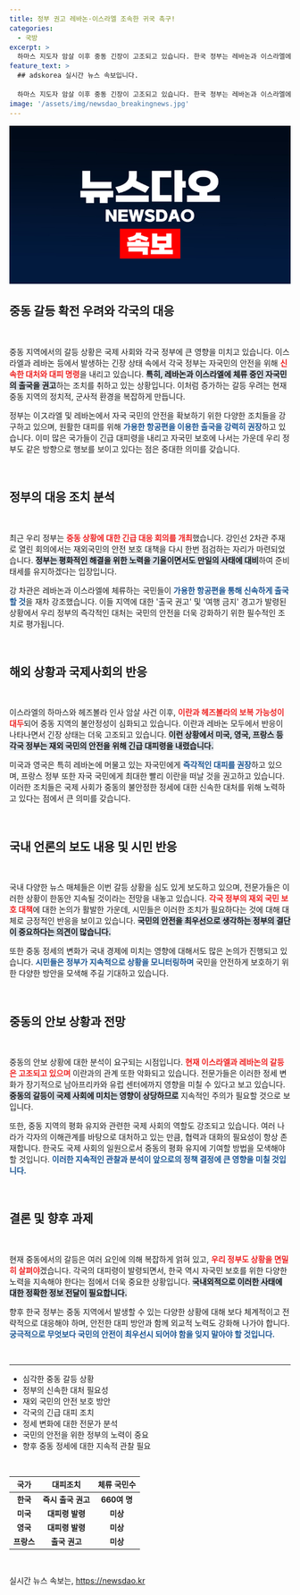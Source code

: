 ```yaml
---
title: 정부 권고 레바논·이스라엘 조속한 귀국 촉구!
categories:
  - 국방
excerpt: >
  하마스 지도자 암살 이후 중동 긴장이 고조되고 있습니다. 한국 정부는 레바논과 이스라엘에 체류 중인 국민에게 즉시 출국할 것을 강력히 권고하고, 각국도 긴급 대피령을 발령했습니다. 안전을 위한 신속한 대응이 요구되는 시점입니다.
feature_text: >
  ## adskorea 실시간 뉴스 속보입니다.

  하마스 지도자 암살 이후 중동 긴장이 고조되고 있습니다. 한국 정부는 레바논과 이스라엘에 체류 중인 국민에게 즉시 출국할 것을 강력히 권고하고, 각국도 긴급 대피령을 발령했습니다. 안전을 위한 신속한 대응이 요구되는 시점입니다.
image: '/assets/img/newsdao_breakingnews.jpg'
---
```


<p><img src="/assets/img/newsdao_breakingnews.jpg" alt="adskorea 속보" /></p>

<h2 data-ke-size="size26">중동 갈등 확전 우려와 각국의 대응</h2>

<p data-ke-size="size16">&nbsp;</p>

<p>중동 지역에서의 갈등 상황은 국제 사회와 각국 정부에 큰 영향을 미치고 있습니다. 이스라엘과 레바논 등에서 발생하는 긴장 상태 속에서 각국 정부는 자국민의 안전을 위해 <b><span style="color: #ee2323;">신속한 대처와 대피 명령</span></b>을 내리고 있습니다. <b><span style="background-color: #21538527;">특히, 레바논과 이스라엘에 체류 중인 자국민의 출국을 권고</span></b>하는 조치를 취하고 있는 상황입니다. 이처럼 증가하는 갈등 우려는 현재 중동 지역의 정치적, 군사적 환경을 복잡하게 만듭니다. </p>

<p>정부는 이ス라엘 및 레바논에서 자국 국민의 안전을 확보하기 위한 다양한 조치들을 강구하고 있으며, 원활한 대피를 위해 <b><span style="color: #1a5490;">가용한 항공편을 이용한 출국을 강력히 권장</span></b>하고 있습니다. 이미 많은 국가들이 긴급 대피령을 내리고 자국민 보호에 나서는 가운데 우리 정부도 같은 방향으로 행보를 보이고 있다는 점은 중대한 의미를 갖습니다.</p>

<p data-ke-size="size16">&nbsp;</p>

<h2 data-ke-size="size26">정부의 대응 조치 분석</h2>

<p data-ke-size="size16">&nbsp;</p>

<p>최근 우리 정부는 <b><span style="color: #ee2323;">중동 상황에 대한 긴급 대응 회의를 개최</span></b>했습니다. 강인선 2차관 주재로 열린 회의에서는 재외국민의 안전 보호 대책을 다시 한번 점검하는 자리가 마련되었습니다. <b><span style="background-color: #21538527;">정부는 평화적인 해결을 위한 노력을 기울이면서도 만일의 사태에 대비</span></b>하여 준비태세를 유지하겠다는 입장입니다.</p>

<p>강 차관은 레바논과 이스라엘에 체류하는 국민들이 <b><span style="color: #1a5490;">가용한 항공편을 통해 신속하게 출국할 것</span></b>을 재차 강조했습니다. 이들 지역에 대한 '출국 권고' 및 '여행 금지' 경고가 발령된 상황에서 우리 정부의 즉각적인 대처는 국민의 안전을 더욱 강화하기 위한 필수적인 조치로 평가됩니다.</p>

<p data-ke-size="size16">&nbsp;</p>

<h2 data-ke-size="size26">해외 상황과 국제사회의 반응</h2>

<p data-ke-size="size16">&nbsp;</p>

<p>이스라엘의 하마스와 헤즈볼라 인사 암살 사건 이후, <b><span style="color: #ee2323;">이란과 헤즈볼라의 보복 가능성이 대두</span></b>되어 중동 지역의 불안정성이 심화되고 있습니다. 이란과 레바논 모두에서 반응이 나타나면서 긴장 상태는 더욱 고조되고 있습니다. <b><span style="background-color: #21538527;">이런 상황에서 미국, 영국, 프랑스 등 각국 정부는 재외 국민의 안전을 위해 긴급 대피령을 내렸습니다.</span></b></p>

<p>미국과 영국은 특히 레바논에 머물고 있는 자국민에게 <b><span style="color: #1a5490;">즉각적인 대피를 권장</span></b>하고 있으며, 프랑스 정부 또한 자국 국민에게 최대한 빨리 이란을 떠날 것을 권고하고 있습니다. 이러한 조치들은 국제 사회가 중동의 불안정한 정세에 대한 신속한 대처를 위해 노력하고 있다는 점에서 큰 의미를 갖습니다.</p>

<p data-ke-size="size16">&nbsp;</p>

<h2 data-ke-size="size26">국내 언론의 보도 내용 및 시민 반응</h2>

<p data-ke-size="size16">&nbsp;</p>

<p>국내 다양한 뉴스 매체들은 이번 갈등 상황을 심도 있게 보도하고 있으며, 전문가들은 이러한 상황이 한동안 지속될 것이라는 전망을 내놓고 있습니다. <b><span style="color: #ee2323;">각국 정부의 재외 국민 보호 대책</span></b>에 대한 논의가 활발한 가운데, 시민들은 이러한 조치가 필요하다는 것에 대해 대체로 긍정적인 반응을 보이고 있습니다. <b><span style="background-color: #21538527;">국민의 안전을 최우선으로 생각하는 정부의 결단이 중요하다는 의견이 많습니다.</span></b></p>

<p>또한 중동 정세의 변화가 국내 경제에 미치는 영향에 대해서도 많은 논의가 진행되고 있습니다. <b><span style="color: #1a5490;">시민들은 정부가 지속적으로 상황을 모니터링하며</span></b> 국민을 안전하게 보호하기 위한 다양한 방안을 모색해 주길 기대하고 있습니다.</p>

<p data-ke-size="size16">&nbsp;</p>

<h2 data-ke-size="size26">중동의 안보 상황과 전망</h2>

<p data-ke-size="size16">&nbsp;</p>

<p>중동의 안보 상황에 대한 분석이 요구되는 시점입니다. <b><span style="color: #ee2323;">현재 이스라엘과 레바논의 갈등은 고조되고 있으며</span></b> 이란과의 관계 또한 악화되고 있습니다. 전문가들은 이러한 정세 변화가 장기적으로 남아프리카와 유럽 센터에까지 영향을 미칠 수 있다고 보고 있습니다. <b><span style="background-color: #21538527;">중동의 갈등이 국제 사회에 미치는 영향이 상당하므로</span></b> 지속적인 주의가 필요할 것으로 보입니다.</p>

<p>또한, 중동 지역의 평화 유지와 관련한 국제 사회의 역할도 강조되고 있습니다. 여러 나라가 각자의 이해관계를 바탕으로 대처하고 있는 만큼, 협력과 대화의 필요성이 항상 존재합니다. 한국도 국제 사회의 일원으로서 중동의 평화 유지에 기여할 방법을 모색해야 할 것입니다. <b><span style="color: #1a5490;">이러한 지속적인 관찰과 분석이 앞으로의 정책 결정에 큰 영향을 미칠 것입니다.</span></b></p>

<p data-ke-size="size16">&nbsp;</p>

<h2 data-ke-size="size26">결론 및 향후 과제</h2>

<p data-ke-size="size16">&nbsp;</p>

<p>현재 중동에서의 갈등은 여러 요인에 의해 복잡하게 얽혀 있고, <b><span style="color: #ee2323;">우리 정부도 상황을 면밀히 살펴야</span></b>겠습니다. 각국의 대피령이 발령되면서, 한국 역시 자국민 보호를 위한 다양한 노력을 지속해야 한다는 점에서 더욱 중요한 상황입니다. <b><span style="background-color: #21538527;">국내외적으로 이러한 사태에 대한 정확한 정보 전달이 필요합니다.</span></b></p>

<p>향후 한국 정부는 중동 지역에서 발생할 수 있는 다양한 상황에 대해 보다 체계적이고 전략적으로 대응해야 하며, 안전한 대피 방안과 함께 외교적 노력도 강화해 나가야 합니다. <b><span style="color: #1a5490;">궁극적으로 무엇보다 국민의 안전이 최우선시 되어야 함을 잊지 말아야 할 것입니다.</span></b></p>

<p data-ke-size="size16">&nbsp;</p>

<hr />

<ul>
    <li>심각한 중동 갈등 상황</li>
    <li>정부의 신속한 대처 필요성</li>
    <li>재외 국민의 안전 보호 방안</li>
    <li>각국의 긴급 대피 조치</li>
    <li>정세 변화에 대한 전문가 분석</li>
    <li>국민의 안전을 위한 정부의 노력이 중요</li>
    <li>향후 중동 정세에 대한 지속적 관찰 필요</li>
</ul>

<p data-ke-size="size16">&nbsp;</p>

<table style="width: 100%;">
    <thead>
        <tr>
            <th style="text-align: center; height: 17px;"><b>국가</b></th>
            <th style="text-align: center; height: 17px;"><b>대피조치</b></th>
            <th style="text-align: center; height: 17px;"><b>체류 국민수</b></th>
        </tr>
    </thead>
    <tbody>
        <tr>
            <td style="text-align: center; height: 17px;"><b>한국</b></td>
            <td style="text-align: center; height: 17px;"><b>즉시 출국 권고</b></td>
            <td style="text-align: center; height: 17px;"><b>660여 명</b></td>
        </tr>
        <tr>
            <td style="text-align: center; height: 17px;"><b>미국</b></td>
            <td style="text-align: center; height: 17px;"><b>대피령 발령</b></td>
            <td style="text-align: center; height: 17px;"><b>미상</b></td>
        </tr>
        <tr>
            <td style="text-align: center; height: 17px;"><b>영국</b></td>
            <td style="text-align: center; height: 17px;"><b>대피령 발령</b></td>
            <td style="text-align: center; height: 17px;"><b>미상</b></td>
        </tr>
        <tr>
            <td style="text-align: center; height: 17px;"><b>프랑스</b></td>
            <td style="text-align: center; height: 17px;"><b>출국 권고</b></td>
            <td style="text-align: center; height: 17px;"><b>미상</b></td>
        </tr>
    </tbody>
</table>

<p data-ke-size="size16">&nbsp;</p>
실시간 뉴스 속보는, <a href="https://newsdao.kr" rel="dofollow">https://newsdao.kr</a>


